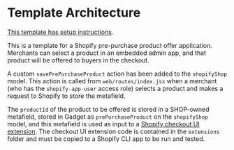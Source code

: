 # Template Architecture

[This template has setup instructions](template-setup).

This is a template for a Shopify pre-purchase product offer application. Merchants can select a product in an embedded admin app, and that product will be offered to buyers in the checkout.

A custom `savePrePurchaseProduct` action has been added to the `shopifyShop` model. This action is called from `web/routes/index.jsx` when a merchant (who has the `shopify-app-user` access role) selects a product and makes a request to Shopify to store the metafield.

The `productId` of the product to be offered is stored in a SHOP-owned metafield, stored in Gadget as `prePurchaseProduct` on the `shopifyShop` model, and this metafield is used as input to a [Shopify checkout UI extension](https://shopify.dev/docs/api/checkout-ui-extensions). The checkout UI extension code is contained in the `extensions` folder and must be copied to a Shopify CLI app to be run and tested.
